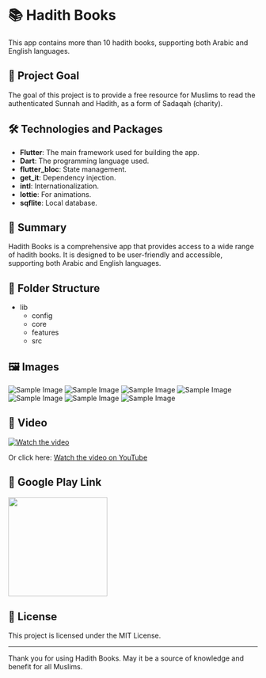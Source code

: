 # 📚 Hadith Books

This app contains more than 10 hadith books, supporting both Arabic and English languages.

  
## 🎯 Project Goal

The goal of this project is to provide a free resource for Muslims to read the authenticated Sunnah and Hadith, as a form of Sadaqah (charity).

## 🛠️ Technologies and Packages

- **Flutter**: The main framework used for building the app.
- **Dart**: The programming language used.
- **flutter_bloc**: State management.
- **get_it**: Dependency injection.
- **intl**: Internationalization.
- **lottie**: For animations.
- **sqflite**: Local database.

## 📝 Summary

Hadith Books is a comprehensive app that provides access to a wide range of hadith books. It is designed to be user-friendly and accessible, supporting both Arabic and English languages.

## 📂 Folder Structure

- lib
  - config
  - core
  - features
  - src


## 🖼️ Images
![Sample Image](https://lh3.googleusercontent.com/pO6Ol0VUg0Gdel9N8bGazS2k0FcbrcjLWq6uFTpCmBC1n0IMU9hr1SeDSv4hitvKtMU)
![Sample Image](https://lh3.googleusercontent.com/btqEbg7AMXA0RkpvN4KUgjDAkOjAptaC-gm9t5IdQbjrA2_T6eAdkD_E2cxNXQllcA)
![Sample Image](https://lh3.googleusercontent.com/cnlg8cB1wek-mc1E_kA_lTrZuFx77hnDVQiZQvvISgFbpujpWijAcHXGlW3p9Wv0-Bg)
![Sample Image](https://lh3.googleusercontent.com/ChKGJXoIZIJMsnxf43AKTzvF_0hXbihhvqGp62kpuGBhcVQTuUsNh9nu2Rqiuy2OoecK)
![Sample Image](https://lh3.googleusercontent.com/6O2rJ2KpCzsXf_iIrgpk6nMWo7LVZARHQfM1pqNXd_fO2MtThfx_2PUplYJB_WE3MOE)
![Sample Image](https://lh3.googleusercontent.com/zEq9Zy12VrHZoXK9YdmFYux8Po1ZBjK9MCgpjEf3mHSTGQZGI69JCunkbdXfx562fw)
![Sample Image](https://lh3.googleusercontent.com/oA_egCB66qVSK9nR73MwVFB0DIBfYaz__OTasV8KaCGRmLz-qtAi8Wv4MIp93BfWkvc)

## 🎥 Video

[![Watch the video](https://img.youtube.com/vi/Xb4AD9xFjVU/0.jpg)](https://youtu.be/Xb4AD9xFjVU?si=vmWMx-ubbUU2sABS)

Or click here: [Watch the video on YouTube](https://youtu.be/Xb4AD9xFjVU?si=vmWMx-ubbUU2sABS)

## 📲 Google Play Link

  <a href="https://play.google.com/store/apps/details?id=com.ahmet.hadithBooks&pli=1">
        <img 
        src="https://play.google.com/intl/en_us/badges/images/generic/en_badge_web_generic.png" width="200">
     
  </a>

## 📜 License

This project is licensed under the MIT License.

---

Thank you for using Hadith Books. May it be a source of knowledge and benefit for all Muslims.
